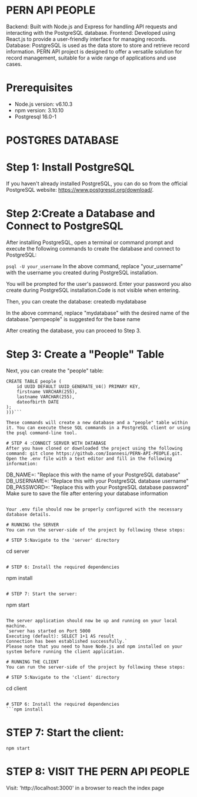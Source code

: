 # PERN API PEOPLE
Backend: Built with Node.js and Express for handling API requests and interacting with the PostgreSQL database.
Frontend: Developed using React.js to provide a user-friendly interface for managing records.
Database: PostgreSQL is used as the data store to store and retrieve record information.
PERN API project is designed to offer a versatile solution for record management, suitable for a wide range of applications and use cases.

# Prerequisites
- Node.js version: v6.10.3
- npm version: 3.10.10
- Postgresql 16.0-1

# POSTGRES DATABASE 
# Step 1: Install PostgreSQL
If you haven't already installed PostgreSQL, you can do so from the official PostgreSQL website: https://www.postgresql.org/download/.


# Step 2:Create a Database and Connect to PostgreSQL
After installing PostgreSQL, open a terminal or command prompt and execute the following commands to create the database and connect to PostgreSQL:

`psql -U your_username`
In the above command, replace "your_username" with the username you created during PostgreSQL installation.

You will be prompted for the user's password. Enter your password you also create during PostgreSQL installation.Code is not visible when entering. 

Then, you can create the database:
createdb mydatabase

In the above command, replace "mydatabase" with the desired name of the database."pernpeople" is suggested for the base name

After creating the database, you can proceed to Step 3.

# Step 3: Create a "People" Table
Next, you can create the "people" table:
```(((
CREATE TABLE people (
    id UUID DEFAULT UUID_GENERATE_V4() PRIMARY KEY,
    firstname VARCHAR(255),
    lastname VARCHAR(255),
    dateofbirth DATE
);
)))```

These commands will create a new database and a "people" table within it. You can execute these SQL commands in a PostgreSQL client or using the psql command-line tool.

# STEP 4 :CONNECT SERVER WITH DATABASE 
After you have cloned or downloaded the project using the following command: git clone https://github.com/Ioannesi/PERN-API-PEOPLE.git.
Οpen the .env file with a text editor and fill in the following information:
```
DB_NAME=: "Replace this with the name of your PostgreSQL database"
DB_USERNAME=: "Replace this with your PostgreSQL database username"
DB_PASSWORD=: "Replace this with your PostgreSQL database password"
Make sure to save the file after entering your database information
```

Your .env file should now be properly configured with the necessary database details.

# RUNΝΙNG the SERVER
You can run the server-side of the project by following these steps:

# STEP 5:Navigate to the 'server' directory
```
cd server
```

# STEP 6: Install the required dependencies
```
npm install
```

# STEP 7: Start the server:
```
npm start
```

The server application should now be up and running on your local machine.
`server has started on Port 5000
Executing (default): SELECT 1+1 AS result
Connection has been established successfully.`
Please note that you need to have Node.js and npm installed on your system before running the client application.

# RUNNING THE CLIENT
You can run the server-side of the project by following these steps:

# STEP 5:Navigate to the 'client' directory
```
cd client
```

# STEP 6: Install the required dependencies
```npm install
```

# STEP 7: Start the client:
```
npm start
```

# STEP 8: VISIT THE PERN API PEOPLE
Visit: 'http://localhost:3000' in a browser to reach the index page

